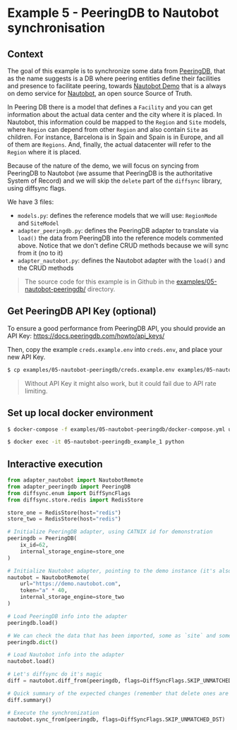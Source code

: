 # Example 5 - PeeringDB to Nautobot synchronisation

## Context

The goal of this example is to synchronize some data from [PeeringDB](https://www.peeringdb.com/), that as the name suggests is a DB where peering entities define their facilities and presence to facilitate peering, towards [Nautobot Demo](https://demo.nautobot.com/) that is a always on demo service for [Nautobot](https://nautobot.readthedocs.io/), an open source Source of Truth.

In Peering DB there is a model that defines a `Facility` and you can get information about the actual data center and the city where it is placed. In Nautobot, this information could be mapped to the `Region` and `Site` models, where `Region` can depend from other `Region` and also contain `Site` as children. For instance, Barcelona is in Spain and Spain is in Europe, and all of them are `Regions`. And, finally, the actual datacenter will refer to the `Region` where it is placed.

Because of the nature of the demo, we will focus on syncing from PeeringDB to Nautobot (we assume that PeeringDB is the authoritative System of Record) and we will skip the `delete` part of the `diffsync` library, using diffsync flags.

We have 3 files:

- `models.py`: defines the reference models that we will use: `RegionMode` and `SiteModel`
- `adapter_peeringdb.py`: defines the PeeringDB adapter to translate via `load()` the data from PeeringDB into the reference models commented above. Notice that we don't define CRUD methods because we will sync from it (no to it)
- `adapter_nautobot.py`: defines the Nautobot adapter with the `load()` and the CRUD methods

> The source code for this example is in Github in the [examples/05-nautobot-peeringdb/](https://github.com/networktocode/diffsync/tree/main/examples/05-nautobot-peeringdb) directory.

## Get PeeringDB API Key (optional)

To ensure a good performance from PeeringDB API, you should provide an API Key: https://docs.peeringdb.com/howto/api_keys/

Then, copy the example `creds.example.env` into `creds.env`, and place your new API Key.

```bash
$ cp examples/05-nautobot-peeringdb/creds.example.env examples/05-nautobot-peeringdb/creds.env

```

> Without API Key it might also work, but it could fail due to API rate limiting.

## Set up local docker environment

```bash
$ docker-compose -f examples/05-nautobot-peeringdb/docker-compose.yml up -d --build

$ docker exec -it 05-nautobot-peeringdb_example_1 python
```

## Interactive execution

```python
from adapter_nautobot import NautobotRemote
from adapter_peeringdb import PeeringDB
from diffsync.enum import DiffSyncFlags
from diffsync.store.redis import RedisStore

store_one = RedisStore(host="redis")
store_two = RedisStore(host="redis")

# Initialize PeeringDB adapter, using CATNIX id for demonstration
peeringdb = PeeringDB(
    ix_id=62,
    internal_storage_engine=store_one
)

# Initialize Nautobot adapter, pointing to the demo instance (it's also the default settings)
nautobot = NautobotRemote(
    url="https://demo.nautobot.com",
    token="a" * 40,
    internal_storage_engine=store_two
)

# Load PeeringDB info into the adapter
peeringdb.load()

# We can check the data that has been imported, some as `site` and some as `region` (with the parent relationships)
peeringdb.dict()

# Load Nautobot info into the adapter
nautobot.load()

# Let's diffsync do it's magic
diff = nautobot.diff_from(peeringdb, flags=DiffSyncFlags.SKIP_UNMATCHED_DST)

# Quick summary of the expected changes (remember that delete ones are dry-run)
diff.summary()

# Execute the synchronization
nautobot.sync_from(peeringdb, flags=DiffSyncFlags.SKIP_UNMATCHED_DST)
```
